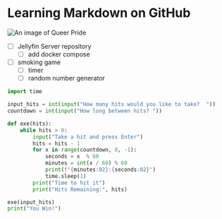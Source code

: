# Learning Markdown on GitHub

![An image of Queer Pride](https://octodex.github.com/images/Octoqueer.png)

- [ ] Jellyfin Server repository
    - [ ] add docker compose
- [ ] smoking game
    - [ ] timer
    - [ ] random number generator

``` python
import time

input_hits = int(input("How many hits would you like to take?  "))
countdown = int(input("How long between hits? "))

def exe(hits):
    while hits > 0:
        input("Take a hit and press Enter")
        hits = hits - 1
        for x in range(countdown, 0, -1):
            seconds = x  % 60
            minutes = int(x / 60) % 60
            print(f"{minutes:02}:{seconds:02}")
            time.sleep(1)
        print("Time to hit it")
        print("Hits Remaining:", hits)

exe(input_hits)
print("You Win!")    

```
